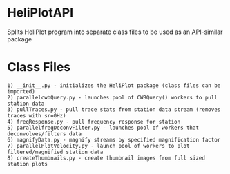 HeliPlotAPI
===========

Splits HeliPlot program into separate class files to be used as an API-similar package

Class Files
============

    1) __init__.py - initializes the HeliPlot package (class files can be imported)
    2) parallelcwbQuery.py - launches pool of CWBQuery() workers to pull station data
    3) pullTraces.py - pull trace stats from station data stream (removes traces with sr=0Hz)
    4) freqResponse.py - pull frequency response for station
    5) parallelfreqDeconvFilter.py - launches pool of workers that deconvolves/filters data
    6) magnifyData.py - magnify streams by specified magnification factor
    7) parallelPlotVelocity.py - launch pool of workers to plot filtered/magnified station data
    8) createThumbnails.py - create thumbnail images from full sized station plots
